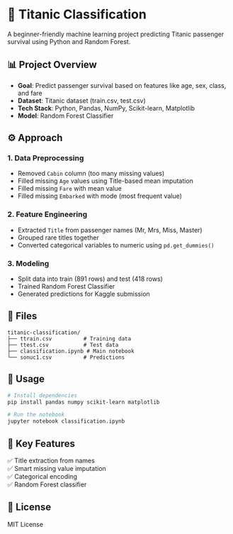 # 🚢 Titanic Classification

A beginner-friendly machine learning project predicting Titanic passenger survival using Python and Random Forest.

## 📊 Project Overview
* **Goal**: Predict passenger survival based on features like age, sex, class, and fare
* **Dataset**: Titanic dataset (train.csv, test.csv)
* **Tech Stack**: Python, Pandas, NumPy, Scikit-learn, Matplotlib
* **Model**: Random Forest Classifier

## ⚙️ Approach

### 1. **Data Preprocessing**
- Removed `Cabin` column (too many missing values)
- Filled missing `Age` values using Title-based mean imputation
- Filled missing `Fare` with mean value
- Filled missing `Embarked` with mode (most frequent value)

### 2. **Feature Engineering**
- Extracted `Title` from passenger names (Mr, Mrs, Miss, Master)
- Grouped rare titles together
- Converted categorical variables to numeric using `pd.get_dummies()`

### 3. **Modeling**
- Split data into train (891 rows) and test (418 rows)
- Trained Random Forest Classifier
- Generated predictions for Kaggle submission

## 📁 Files
```
titanic-classification/
├── ttrain.csv          # Training data
├── ttest.csv           # Test data
├── classification.ipynb # Main notebook
└── sonuc1.csv          # Predictions
```

## 🚀 Usage
```bash
# Install dependencies
pip install pandas numpy scikit-learn matplotlib

# Run the notebook
jupyter notebook classification.ipynb
```

## 📝 Key Features
✅ Title extraction from names  
✅ Smart missing value imputation  
✅ Categorical encoding  
✅ Random Forest classifier  


## 📄 License
MIT License
